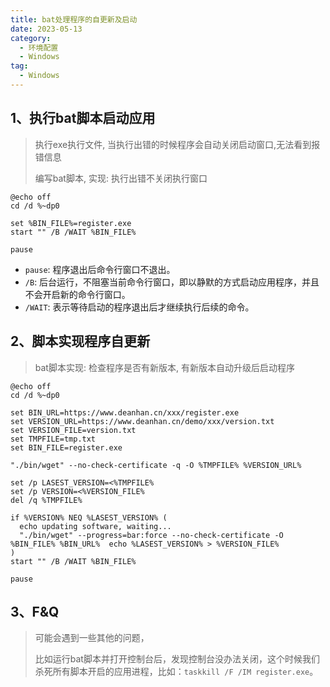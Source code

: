 ```yaml
---
title: bat处理程序的自更新及启动
date: 2023-05-13
category: 
  - 环境配置
  - Windows
tag: 
  - Windows
---
```

## 1、执行bat脚本启动应用

> 执行exe执行文件, 当执行出错的时候程序会自动关闭启动窗口,无法看到报错信息
>
> 编写bat脚本, 实现: 执行出错不关闭执行窗口

```shell script
@echo off
cd /d %~dp0

set %BIN_FILE%=register.exe
start "" /B /WAIT %BIN_FILE%

pause
```

- `pause`: 程序退出后命令行窗口不退出。
- `/B`: 后台运行，不阻塞当前命令行窗口，即以静默的方式启动应用程序，并且不会开启新的命令行窗口。
- `/WAIT`: 表示等待启动的程序退出后才继续执行后续的命令。

## 2、脚本实现程序自更新

> bat脚本实现: 检查程序是否有新版本, 有新版本自动升级后启动程序

```shell script
@echo off
cd /d %~dp0

set BIN_URL=https://www.deanhan.cn/xxx/register.exe
set VERSION_URL=https://www.deanhan.cn/demo/xxx/version.txt
set VERSION_FILE=version.txt
set TMPFILE=tmp.txt
set BIN_FILE=register.exe

"./bin/wget" --no-check-certificate -q -O %TMPFILE% %VERSION_URL%

set /p LASEST_VERSION=<%TMPFILE%
set /p VERSION=<%VERSION_FILE%
del /q %TMPFILE%

if %VERSION% NEQ %LASEST_VERSION% (
  echo updating software, waiting...
  "./bin/wget" --progress=bar:force --no-check-certificate -O %BIN_FILE% %BIN_URL%  echo %LASEST_VERSION% > %VERSION_FILE%
)
start "" /B /WAIT %BIN_FILE%

pause
```

## 3、F&Q

> 可能会遇到一些其他的问题，
>
> 比如运行bat脚本并打开控制台后，发现控制台没办法关闭，这个时候我们杀死所有脚本开启的应用进程，比如：`taskkill /F /IM register.exe`。
